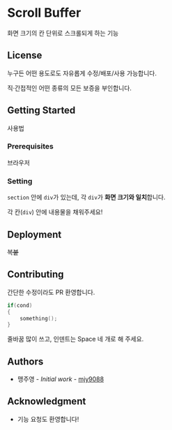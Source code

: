 # Scroll Buffer

화면 크기의 칸 단위로 스크롤되게 하는 기능



## License

누구든 어떤 용도로도 자유롭게 수정/배포/사용 가능합니다.

직·간접적인 어떤 종류의 모든 보증을 부인합니다.



## Getting Started

사용법



### Prerequisites

브라우저



### Setting

`section` 안에 `div`가 있는데, 각 `div`가 **화면 크기와 일치**합니다.

각 칸(`div`) 안에 내용물을 채워주세요!



## Deployment

~~복붙~~



## Contributing

간단한 수정이라도 PR 환영합니다.

```C
if(cond)
{
    something();
}
```

줄바꿈 많이 쓰고, 인덴트는 Space 네 개로 해 주세요.



## Authors

- 맹주영 - _Initial work_ - [mjy9088](https://gitlab.com/mjy9088)



## Acknowledgment

- 기능 요청도 환영합니다!